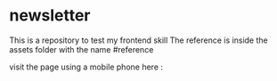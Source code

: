 # newsletter

This is a repository to test my frontend skill
The reference is inside the assets folder with the name #reference

visit the page using a mobile phone here : 
